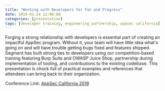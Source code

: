 ```yaml
---
title: "Working with Developers for Fun and Progress"
date: 2019-01-24 12:00:00
categories: [presentation]
tags: [developer training, engineering partnership, appsec california]
---
```


Forging a strong relationship with developers is essential part of creating an impactful AppSec program. Without it, your team will have little idea what's going on and will have trouble getting bugs fixed and features shipped. Segment has built strong ties to developers using our competition-based training featuring Burp Suite and OWASP Juice Shop, partnership during implementation of tooling, and contributions to the existing codebase. This presentation is chock full of practical examples and references that attendees can bring back to their organization.

Conference Link: [AppSec California 2019](https://www.youtube.com/watch?v=ltXYbIacHr8)
